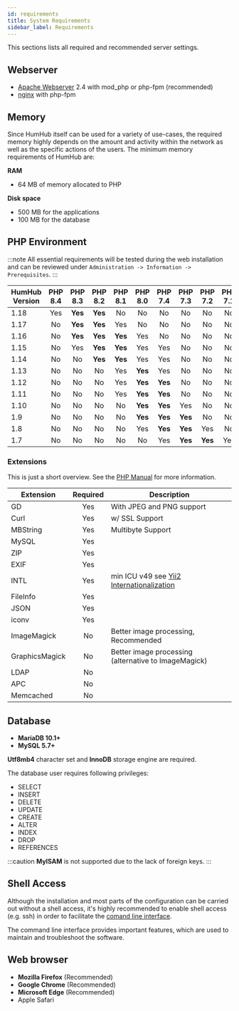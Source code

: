 ```yaml
---
id: requirements
title: System Requirements
sidebar_label: Requirements
---
```


This sections lists all required and recommended server settings.

## Webserver

- [Apache Webserver](https://httpd.apache.org/) 2.4 with mod_php or php-fpm (recommended)
- [nginx](https://www.nginx.com/) with php-fpm

## Memory

Since HumHub itself can be used for a variety of use-cases, the required memory highly depends on the amount and
activity within the network as well as the specific actions of the users. The minimum memory requirements of HumHub are:

**RAM**

- 64 MB of memory allocated to PHP

**Disk space**

- 500 MB for the applications
- 100 MB for the database

## PHP Environment

:::note 
All essential requirements will be tested during the web installation and can be reviewed under 
`Administration -> Information -> Prerequisites`.
:::

| HumHub Version | PHP 8.4  | PHP 8.3  | PHP 8.2  | PHP 8.1  | PHP 8.0  | PHP 7.4  | PHP 7.3  | PHP 7.2  | PHP 7.1  | 
|----------------|:--------:|:--------:|:--------:|:--------:|:--------:|:--------:|:--------:|:--------:|:--------:|
| 1.18           | Yes      | **Yes**  | **Yes**  | No       | No       | No       | No       | No       | No       |
| 1.17           | No       | **Yes**  | **Yes**  | Yes      | No       | No       | No       | No       | No       |
| 1.16           | No       | **Yes**  | **Yes**  | **Yes**  | Yes      | No       | No       | No       | No       |
| 1.15           | No       | Yes      | **Yes**  | **Yes**  | Yes      | Yes      | No       | No       | No       |
| 1.14           | No       | No       | **Yes**  | **Yes**  | Yes      | Yes      | No       | No       | No       |
| 1.13           | No       | No       | No       | Yes      | **Yes**  | Yes      | No       | No       | No       |
| 1.12           | No       | No       | No       | Yes      | **Yes**  | **Yes**  | No       | No       | No       |
| 1.11           | No       | No       | No       | Yes      | **Yes**  | **Yes**  | No       | No       | No       |
| 1.10           | No       | No       | No       | No       | **Yes**  | **Yes**  | Yes      | No       | No       |
| 1.9            | No       | No       | No       | No       | **Yes**  | **Yes**  | **Yes**  | No       | No       |
| 1.8            | No       | No       | No       | No       | Yes      | **Yes**  | **Yes**  | Yes      | No       |
| 1.7            | No       | No       | No       | No       | No       | Yes      | **Yes**  | **Yes**  | Yes      |

### Extensions

This is just a short overview. See the [PHP Manual](https://www.php.net/manual/en/extensions.php) for more information.

| Extension     | Required      | Description                                                               |
| ------------- |:-------------:| --------------------------------------------------------------------------|
| GD            | Yes           | With JPEG and PNG support                                                 |
| Curl          | Yes           | w/ SSL Support                                                            |
| MBString      | Yes           | Multibyte Support                                                         |
| MySQL         | Yes           | |
| ZIP           | Yes           | |
| EXIF          | Yes           | |
| INTL          | Yes           | min ICU v49 see [Yii2 Internationalization](https://www.yiiframework.com/doc/guide/2.0/en/tutorial-i18n#setup-environment)         |
| FileInfo      | Yes           | |
| JSON          | Yes           | |
| iconv         | Yes           | |
| ImageMagick   | No            | Better image processing, Recommended |
| GraphicsMagick| No            | Better image processing (alternative to ImageMagick)|
| LDAP          | No            | |
| APC           | No            | |
| Memcached     | No            | |



## Database

- **MariaDB 10.1+** 
- **MySQL 5.7+**

**Utf8mb4** character set  and **InnoDB** storage engine are required.

The database user requires following privileges:

- SELECT
- INSERT
- DELETE
- UPDATE
- CREATE
- ALTER
- INDEX
- DROP
- REFERENCES

:::caution
**MyISAM** is not supported due to the lack of foreign keys.
:::

## Shell Access

Although the installation and most parts of the configuration can be carried out without a shell access, it's highly recommended to enable shell access (e.g. ssh) in order to facilitate the [comand line interface](console.md). 

The command line interface provides important features, which are used to maintain and troubleshoot the software.


## Web browser

 - **Mozilla Firefox** (Recommended)
 - **Google Chrome** (Recommended)
 - **Microsoft Edge** (Recommended)
 - Apple Safari
